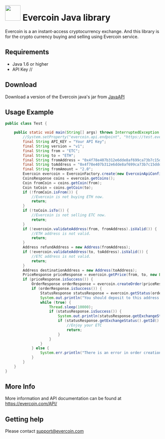 # <img src="https://scontent-sjc2-1.xx.fbcdn.net/v/t1.0-9/20622075_1670601582973213_3164837403779370733_n.png?oh=4a1b79d6b49e50568097dfba3046bc2f&oe=5A887D0E" height="50" width="50" > Evercoin Java library

Evercoin is a an instant-access cryptocurrency exchange. And this library is for the crypto currency buying and selling using Evercoin service.

## Requirements
- Java 1.6 or higher
- API Key // 

## Download

Download a version of the Evercoin java's jar from [JavaAPI](https://github.com/Everc0in/Download/raw/master/JavaAPI.jar) 

## Usage Example
```java
public class Test {

    public static void main(String[] args) throws InterruptedException {
        //System.setProperty("evercoin.api.endpoint", "https://test.evercoin.com/");
        final String API_KEY = "Your API Key"; 
        final String version = "v1";
        final String from = "ETC";
        final String to = "ETH";
        final String fromAddress = "0x4f78e407b312e6dde8af699ca73b7c15dddfea42";
        final String toAddress = "0x4f78e407b312e6dde8af699ca73b7c15dddfea42";
        final String fromAmount = "2.0";
        Evercoin evercoin = EvercoinFactory.create(new EvercoinApiConfig(API_KEY, version));
        CoinsResponse coins = evercoin.getCoins();
        Coin fromCoin = coins.getCoin(from);
        Coin toCoin = coins.getCoin(to);
        if (!fromCoin.isFrom()) {
            //Evercoin is not buying ETH now.
            return;
        }
        if (!toCoin.isTo()) {
            //Evercoin is not selling ETC now.
            return;
        }
        if (!evercoin.validateAddress(from, fromAddress).isValid()) {
            //ETH address is not valid.
            return;
        }
        Address refundAddress = new Address(fromAddress);
        if (!evercoin.validateAddress(to, toAddress).isValid()) {
            //ETC address is not valid.
            return;
        }
        Address destinationAddress = new Address(toAddress);
        PriceResponse priceResponse = evercoin.getPrice(from, to, new BigDecimal(fromAmount), null);
        if (priceResponse.isSuccess()) {
            OrderResponse orderResponse = evercoin.createOrder(priceResponse, refundAddress, destinationAddress);
            if (orderResponse.isSuccess()) {
                StatusResponse statusResponse = evercoin.getStatus(orderResponse.getOrderId());
                System.out.println("You should deposit to this address: " + orderResponse.getDepositAddress().getMainAddress());
                while (true) {
                    Thread.sleep(10000);
                    if (statusResponse.isSuccess()) {
                        System.out.println(statusResponse.getExchangeStatus().getText());
                        if (statusResponse.getExchangeStatus().getId() == Status.All_Done.getId()) {
                            //Enjoy your ETC
                            return;
                        }
                    }
                }
            } else {
                System.err.println("There is an error in order creation: " + orderResponse.getError());
            }
        }
    }
}
```
## More Info

More information and API documentation can be found at https://evercoin.com/API/

## Getting help

Please contact support@evercoin.com
